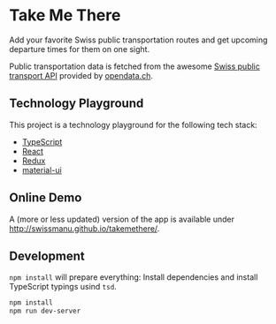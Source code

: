 # Take Me There
Add your favorite Swiss public transportation routes and get upcoming departure times for them on one sight.

Public transportation data is fetched from the awesome [Swiss public transport API](http://transport.opendata.ch/) provided by [opendata.ch](http://opendata.ch/).

## Technology Playground
This project is a technology playground for the following tech stack:

* [TypeScript](http://www.typescriptlang.org/)
* [React](http://facebook.github.io/react/)
* [Redux](https://github.com/rackt/redux)
* [material-ui](http://material-ui.com/#/)

## Online Demo
A (more or less updated) version of the app is available under http://swissmanu.github.io/takemethere/.

## Development
`npm install` will prepare everything: Install dependencies and install TypeScript typings usind `tsd`.

```bash
npm install
npm run dev-server
```
